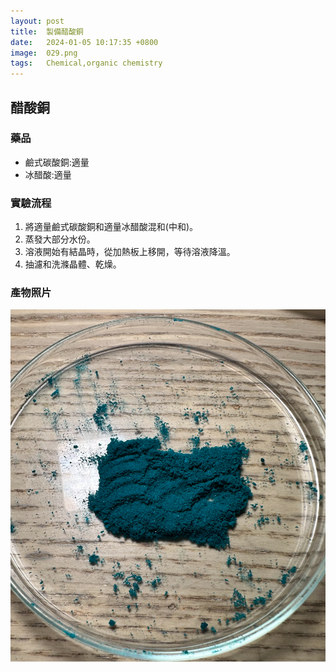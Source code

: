 ```yaml
---
layout: post
title:  製備醋酸銅
date:   2024-01-05 10:17:35 +0800
image:  029.png
tags:   Chemical,organic chemistry
---
```

## 醋酸銅

### 藥品
- 鹼式碳酸銅:適量
- 冰醋酸:適量

### 實驗流程
1. 將適量鹼式碳酸銅和適量冰醋酸混和(中和)。
2. 蒸發大部分水份。
3. 溶液開始有結晶時，從加熱板上移開，等待溶液降溫。
4. 抽濾和洗滌晶體、乾燥。

### 產物照片
![Alt text](/images/030.png)
